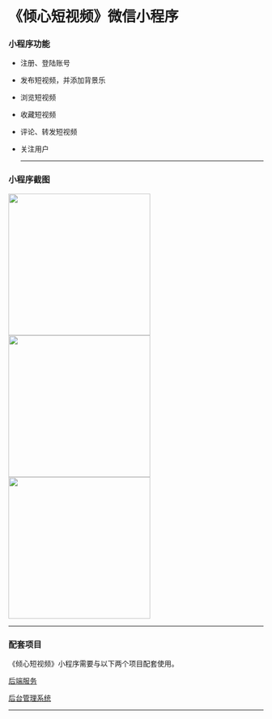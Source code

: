 # 《倾心短视频》微信小程序
### 小程序功能

+ 注册、登陆账号

+ 发布短视频，并添加背景乐

+ 浏览短视频

+ 收藏短视频

+ 评论、转发短视频

+ 关注用户

  <hr/>

### 小程序截图

<img src="https://raw.githubusercontent.com/lkmc2/AwesomeVideoWxApp/master/picture/%E9%A6%96%E9%A1%B5.png" width="280px"/><img src="https://raw.githubusercontent.com/lkmc2/AwesomeVideoWxApp/master/picture/%E8%A7%86%E9%A2%91%E8%AF%A6%E6%83%85%E9%A1%B5.png" width="280px"/><img src="https://raw.githubusercontent.com/lkmc2/AwesomeVideoWxApp/master/picture/%E6%88%91%E7%9A%84%E4%BF%A1%E6%81%AF%E9%A1%B5.png" width="280px"/>

<hr/>

### 配套项目

《倾心短视频》小程序需要与以下两个项目配套使用。

<a href="https://github.com/lkmc2/AwesomeVideo">后端服务</a>

<a href="https://github.com/lkmc2/AwesomeVideoAdmin">后台管理系统</a>

<hr/>

